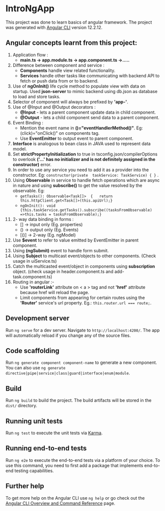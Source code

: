 # IntroNgApp
This project was done to learn basics of angular framework. The project was generated with [Angular CLI](https://github.com/angular/angular-cli) version 12.2.12.

## Angular concepts learnt from this project:

1. Application flow :
	* **main.ts -> app.module.ts -> app.component.ts ->.....**
2. Difference between component and service :
	* **Components** handle view related functionality.
	* **Services** handle other tasks like communicating with backend API to fetch or push data from or to backend.
3. Use of **ngOnInit()** life cycle method to populate view with data on startup. Used **json-server** to mimic backend using db.json as database to load and store tasks.
4. Selector of component will always be prefixed by **'app-'**.
5. Use of @Input and @Output decorators :
	* **@Input** - lets a parent component update data in child component.
	* **@Output** - lets a child component send data to a parent component.
6. Event Binding :
	* Mention the event name in **()="eventHandlerMethod()"**. Eg: (click)="onClick()" on components tag.
	* Use **EventEmitter** to output event to parent component.
7. **Interface** is analogous to bean class in JAVA used to represent data model.
8. Set **strictPropertyInitialization** to true in tsconfig.json/compilerOptions to overlook **('...' has no initializer and is not definitely assigned in the constructor)** error.
9. In order to use any service you need to add it as a provider into the constructor. Eg: `constructor(private  taskService: TaskService) { }` .
10. Using **Observable** in service to handle fetch operations which are async in nature and using **subscribe()** to get the value resolved by the observable.
Eg:
	*  `getTasks(): Observable<Task[]> 
	{	return  this.httpClient.get<Task[]>(this.apiUrl);}` 
	* `ngOnInit(): void {this.taskService.getTasks().subscribe((tasksFromObservable) =>this.tasks = tasksFromObservable);}`
11. 2- way data binding in forms :
	* [] -> input only (Eg. properties)
	* () -> output only (Eg. Events)
	* [()] -> 2-way (Eg. ngModel)
12. Use **$event** to refer to value emitted by EventEmitter in parent component.
13.  Using **(ngSubmit)** event to handle form submit.
14.  Using **Subject** to multicast event/objects to other components. (Check usage in uiService.ts)
15. Catch the multicasted event/object in components using **subscription** object. (check usage in header.component.ts and add-task.component.ts)
16. Routing in angular :-
	* Use **'routerLink'** attribute on < a  > tag and not **'href'** attribute because href will reload the page.
	* Limit components from appearing for certain routes using the **'Router'** service's url property. Eg.: `this.router.url === route;`.

## Development server

Run `ng serve` for a dev server. Navigate to `http://localhost:4200/`. The app will automatically reload if you change any of the source files.

## Code scaffolding

Run `ng generate component component-name` to generate a new component. You can also use `ng generate directive|pipe|service|class|guard|interface|enum|module`.

## Build

Run `ng build` to build the project. The build artifacts will be stored in the `dist/` directory.

## Running unit tests

Run `ng test` to execute the unit tests via [Karma](https://karma-runner.github.io).

## Running end-to-end tests

Run `ng e2e` to execute the end-to-end tests via a platform of your choice. To use this command, you need to first add a package that implements end-to-end testing capabilities.

## Further help

To get more help on the Angular CLI use `ng help` or go check out the [Angular CLI Overview and Command Reference](https://angular.io/cli) page.
